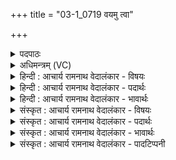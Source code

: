 +++
title = "03-1_0719 वयमु त्वा"

+++
<details><summary>पदपाठः</summary>

व꣣य꣢म्। उ꣣। त्वा। तदि꣡द꣢र्थाः। त꣣दि꣢त्। अर्थाः। इ꣡न्द्र꣢꣯। त्वा꣣य꣡न्तः꣢। स꣡खा꣢꣯यः। स। खा꣣यः। क꣡ण्वाः꣢꣯। उ꣣क्थे꣡भिः꣢। ज꣣रन्ते। ७१९।
</details>

<details><summary>अधिमन्त्रम् (VC)</summary>

- इन्द्रः
- मेधातिथिः काण्वः प्रियमेधश्चाङ्गिरसः
- गायत्री
- षड्जः
</details>

<details><summary>हिन्दी : आचार्य रामनाथ वेदालंकार - विषयः</summary>

प्रथम ऋचा पूर्वार्चिक में क्रमाङ्क १५७ पर परमात्मोपासना के विषय में व्याख्यात हो चुकी है। यहाँ शिष्यगण आचार्य को कह रहे हैं।
</details>

<details><summary>हिन्दी : आचार्य रामनाथ वेदालंकार - पदार्थः</summary>

पदार्थान्वय -  हे आचार्यप्रवर! (तदिदर्थाः)वह लौकिक विद्या तथा ब्रह्मविद्या का अध्ययन ही जिनका उद्देश्य है,ऐसे(वयम्)हम विद्यार्थी(त्वा)आपके समीप आते हैं। हे(इन्द्र)विद्याओं के अधिपति! (सखायः)सहाध्यायी हम(त्वायन्तः)आपको चाहते हैं। सभी(कण्वाः)मेधावी विद्यार्थी(उक्थेभिः)स्तोत्रों से आपकी(जरन्ते)स्तुति करते हैं ॥१॥
</details>

<details><summary>हिन्दी : आचार्य रामनाथ वेदालंकार - भावार्थः</summary>

भावार्थ -  शिष्यों को चाहिये कि गुरुओं के प्रति सदा ही विनय का व्यवहार करें,नित्य उनकी सेवा करें। कहा भी है—पढ़ाए हुए जो विप्र छात्र मन-वाणी-कर्म से गुरु का आदर नहीं करते,वे गुरु के कृपापात्र नहीं बनते और न ही पढ़ी हुई विद्या उनकी रक्षा करती है(निरुक्त २।४)॥१॥
</details>

<details><summary>संस्कृत : आचार्य रामनाथ वेदालंकार - विषयः</summary>

तत्र प्रथमा ऋक् पूर्वार्चिके १५७ क्रमाङ्के परमात्मार्चनविषये व्याख्याता। अत्र शिष्या आचार्यं निवेदयन्ति।
</details>

<details><summary>संस्कृत : आचार्य रामनाथ वेदालंकार - पदार्थः</summary>

पदार्थान्वय -  हे आचार्यप्रवर! (तदिदर्थाः)तदित् तदेव लौकिकविद्याब्रह्मविद्याध्ययनम्(अर्थः)प्रयोजनं येषां तथाविधाः(वयम्)विद्यार्थिनः(त्वा)त्वाम्,उपैमः इति शेषः। हे(इन्द्र)विद्याधिपते! (सखायः)सहाध्यायिनो वयम्(त्वायन्तः)त्वां कामयमानाः स्मः। सर्वे एव(कण्वाः)मेधाविनो विद्यार्थिनः(उक्थेभिः)स्तोत्रैः,त्वाम्(जरन्ते)स्तुवन्ति ॥१॥
</details>

<details><summary>संस्कृत : आचार्य रामनाथ वेदालंकार - भावार्थः</summary>

भावार्थ -  शिष्यैर्गुरून् प्रति सदैव विनयेन वर्तनीयं,नित्यं ते परिचरणीयाश्च। उक्तञ्च यथा,“अध्यापिता ये गुरुं नाद्रियन्ते विप्रा वाचा मनसा कर्मणा वा। यथैव ते न गुरोर्भोजनीयास्तथैव तान्न भुनक्ति श्रुतं तत्”(निरु० २।४)इति ॥१॥
</details>

<details><summary>संस्कृत : आचार्य रामनाथ वेदालंकार - पादटिप्पनी</summary>

टिप्पनी -   ३.ऋ० ८।२।१६,अथ० २०।१८।१,साम० १५७।
</details>